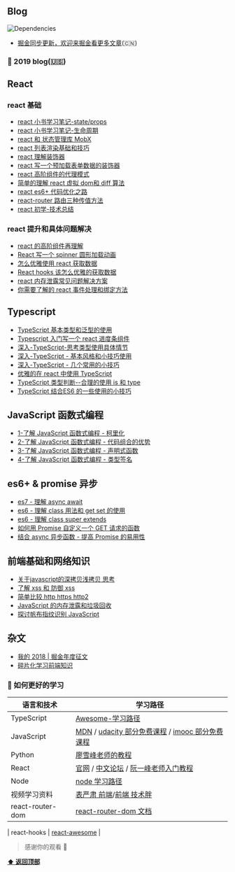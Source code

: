 ## Blog

![Dependencies](https://img.shields.io/david/ant-design/ant-design.svg)

-   [掘金同步更新，欢迎来掘金看更多文章](https://juejin.im/user/5861d87961ff4b00582876cd/posts)(🇨🇳)

### 🔨 2019 blog(🇺🇸)

## React

### react 基础
- [react 小书学习笔记-state/props](https://juejin.im/post/5b19136fe51d4506c47528cb)
- [react 小书学习笔记-生命周期](https://juejin.im/post/5b1a2b8de51d4506ca62d494)
- [react 和 状态管理库 MobX](https://juejin.im/post/5b333eede51d455e2b5ab83b)
- [react 列表渲染基础和技巧](https://juejin.im/post/5b3db9bfe51d4519601a82c5)
- [react 理解装饰器](https://juejin.im/post/5b51449a6fb9a04fdf39da4f)
- [react 写一个预加载表单数据的装饰器](https://juejin.im/post/5b514501e51d4519610df976)
- [react 高阶组件的代理模式](https://juejin.im/post/5b5146596fb9a04fac0d0dc3)
- [简单的理解 react 虚拟 dom和 diff 算法](https://juejin.im/post/5b681228e51d451971377163)
- [react es6+ 代码优化之路](https://juejin.im/post/5b9a2a4df265da0aee3effe5)
- [react-router 路由三种传值方法](https://juejin.im/post/5badf52ef265da0ab673c8cd)
- [react 初学-技术总结](https://juejin.im/post/5bbc7ac16fb9a05d3447d9ac)

### react 提升和具体问题解决
- [react 的高阶组件再理解](https://juejin.im/post/5c0f6e296fb9a049bc4c80be)
- [React 写一个 spinner 圆形加载动画](https://juejin.im/post/5c3885296fb9a049e2323a6a)
- [怎么优雅使用 react 获取数据](https://juejin.im/post/5c6bb7e3f265da2dc0064cde)
- [React hooks 该怎么优雅的获取数据](https://juejin.im/post/5c6bced1f265da2ddd4a533e)
- [react 内存泄露常见问题解决方案](https://juejin.im/post/5ca48a136fb9a05e6c77bd9a)
- [你需要了解的 react 事件处理和绑定方法](https://juejin.im/post/5cc7ea71f265da03867e5dda)

## Typescript 

- [TypeScript 基本类型和泛型的使用](https://juejin.im/post/5be027d86fb9a049ae075789)
- [Typescript 入门写一个 react 进度条组件](https://juejin.im/post/5be40bc6e51d45054a71e1b5)
- [深入-TypeScript-思考类型使用具体情节](https://juejin.im/post/5be41db55188257c3079bfa1)
- [深入-TypeScript - 基本风格和小技巧使用](https://juejin.im/post/5bffd1376fb9a049b347b35b)
- [深入-TypeScript - 几个常用的小技巧](https://juejin.im/post/5be96529e51d455a6269fe95)
- [优雅的在 react 中使用 TypeScript](https://juejin.im/post/5bed5f03e51d453c9515e69b)
- [TypeScript 类型判断--合理的使用 is 和 type](https://juejin.im/post/5c52c833518825255008228c)
- [TypeScript 结合ES6 的一些使用的小技巧](https://juejin.im/post/5c666dc26fb9a049ba421a3a)

## JavaScript 函数式编程

- [1-了解 JavaScript 函数式编程 - 柯里化](https://juejin.im/post/5ccbb9d95188253d12688280)
- [2-了解 JavaScript 函数式编程 - 代码组合的优势](https://juejin.im/post/5ccd0d17518825406261374d)
- [3-了解 JavaScript 函数式编程 - 声明式函数](https://juejin.im/post/5ccea5a2f265da036207bb6f)
- [4-了解 JavaScript 函数式编程 - 类型签名 ](https://juejin.im/post/5ccfec1ff265da038e54bde8)

## es6+ & promise 异步

- [es7 - 理解 async await](https://juejin.im/post/5b31f1516fb9a00e406a9bdf)
- [es6 - 理解 class 用法和 get set 的使用](https://juejin.im/post/5b320af251882574dd4ade81)
- [es6 - 理解 class super extends](https://juejin.im/post/5b3f23066fb9a04fe820cdbe)
- [如何用 Promise 自定义一个 GET 请求的函数](https://juejin.im/post/5c90dc83f265da61200985e6)
- [结合 async 异步函数 - 提高 Promise 的易用性](https://juejin.im/post/5c935732f265da60fa3942f1)


## 前端基础和网络知识

- [关于javascript的深拷贝浅拷贝 思考](https://juejin.im/post/5a7aa97d6fb9a063606ec21d)
- [了解 xss 和 防御 xss](https://juejin.im/post/5a77ff116fb9a0634a38f0bc)
- [简单比较 http https http2](https://juejin.im/post/5a77fe396fb9a063317c2e71)
- [JavaScript 的内存泄露和垃圾回收](https://juejin.im/post/5a77fdf7f265da4e732ea741)
- [探讨帆布指纹识别 JavaScript](https://juejin.im/post/5a77fda06fb9a0634c264bf2)

## 杂文

- [我的 2018 | 掘金年度征文](https://juejin.im/post/5c17458a51882542026d8cd2)
- [碎片化学习前端知识](https://juejin.im/post/5b175848f265da6e406e99eb)

### 🔗 如何更好的学习

| 语言和技术   | 学习路径                                                                                                                                                             |
| ------------ | -------------------------------------------------------------------------------------------------------------------------------------------------------------------- |
| TypeScript   | [Awesome-学习路径](https://github.com/lpove/blog/blob/master/2018/12-TypeScript_Learn_Path.md)                                                                       |
| JavaScript   | [MDN](https://developer.mozilla.org/zh-CN/) / [udacity 部分免费课程](https://cn.udacity.com/) / [imooc 部分免费课程](https://www.imooc.com/course/list?c=javascript) |
| Python       | [廖雪峰老师的教程](https://www.liaoxuefeng.com/wiki/0014316089557264a6b348958f449949df42a6d3a2e542c000)                                                              |
| React        | [官网](https://reactjs.org/) / [中文论坛](http://react-china.org/) / [阮一峰老师入门教程](http://www.ruanyifeng.com/blog/2015/03/react.html)                         |
| Node         | [node 学习路径](https://github.com/chyingp/nodejs-learning-guide)                                                                                                    |
| 视频学习资料 | [表严肃 前端](http://biaoyansu.com/)/[前端 技术胖](http://jspang.com/post/typescript.html#toc-408)                                                                   |
| react-router-dom | [react-router-dom 文档](https://reacttraining.com/react-router/web/api/Redirect/to-string/)    |

| react-hooks | [react-awesome](https://github.com/rehooks/awesome-react-hooks/)    |

> 感谢你的观看 🌺

**[⬆ 返回顶部](#Blog)**
